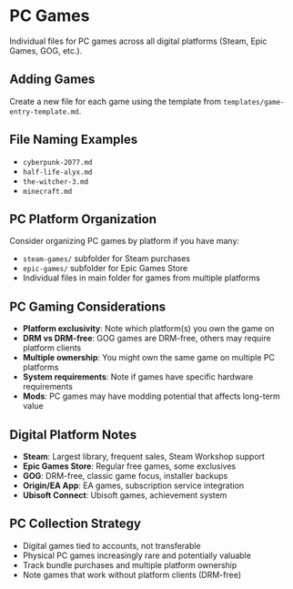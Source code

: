 # PC Games

Individual files for PC games across all digital platforms (Steam, Epic Games, GOG, etc.).

## Adding Games
Create a new file for each game using the template from `templates/game-entry-template.md`.

## File Naming Examples
- `cyberpunk-2077.md`
- `half-life-alyx.md`
- `the-witcher-3.md`
- `minecraft.md`

## PC Platform Organization
Consider organizing PC games by platform if you have many:
- `steam-games/` subfolder for Steam purchases
- `epic-games/` subfolder for Epic Games Store
- Individual files in main folder for games from multiple platforms

## PC Gaming Considerations
- **Platform exclusivity**: Note which platform(s) you own the game on
- **DRM vs DRM-free**: GOG games are DRM-free, others may require platform clients  
- **Multiple ownership**: You might own the same game on multiple PC platforms
- **System requirements**: Note if games have specific hardware requirements
- **Mods**: PC games may have modding potential that affects long-term value

## Digital Platform Notes
- **Steam**: Largest library, frequent sales, Steam Workshop support
- **Epic Games Store**: Regular free games, some exclusives
- **GOG**: DRM-free, classic game focus, installer backups
- **Origin/EA App**: EA games, subscription service integration
- **Ubisoft Connect**: Ubisoft games, achievement system

## PC Collection Strategy
- Digital games tied to accounts, not transferable
- Physical PC games increasingly rare and potentially valuable
- Track bundle purchases and multiple platform ownership
- Note games that work without platform clients (DRM-free)